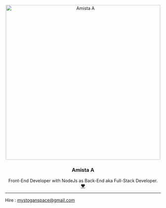 <p align="center">
  <a href="https://github.com/hanahaneull">
    <img src="https://x0.at/Ydi.gif" alt="Amista A" width="500">
  </a>
</p>

<h3 align="center">Amista A</h3>

<p align="center">
  Front-End Developer with NodeJs as Back-End aka Full-Stack Developer.
  <br>
  <a href="https://github.com/hanahaneull"><strong>❤</strong></a>
  <br>
</p>

---

Hire : mystoganspace@gmail.com 
